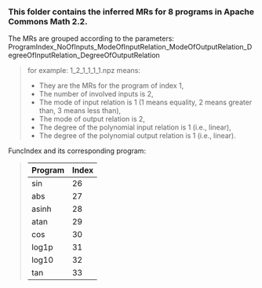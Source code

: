 ### This folder contains the inferred MRs for 8 programs in Apache Commons Math 2.2.

The MRs are grouped according to the parameters: ProgramIndex_NoOfInputs_ModeOfInputRelation_ModeOfOutputRelation_DegreeOfInputRelation_DegreeOfOutputRelation
> for example: 1_2_1_1_1_1.npz means:
>   - They are the MRs for the program of index 1,
>   - The number of involved inputs is 2,
>   - The mode of input relation is 1 (1 means equality, 2 means greater than, 3 means less than),
>   - The mode of output relation is 2,
>   - The degree of the polynomial input relation is 1 (i.e., linear),
>   - The degree of the polynomial output relation is 1 (i.e., linear).

FuncIndex and its corresponding program:
> |Program|Index|
> |:----|:----|
> |sin|26|
> |abs|27|
> |asinh|28|
> |atan|29|
> |cos|30|
> |log1p|31|
> |log10|32|
> |tan|33|